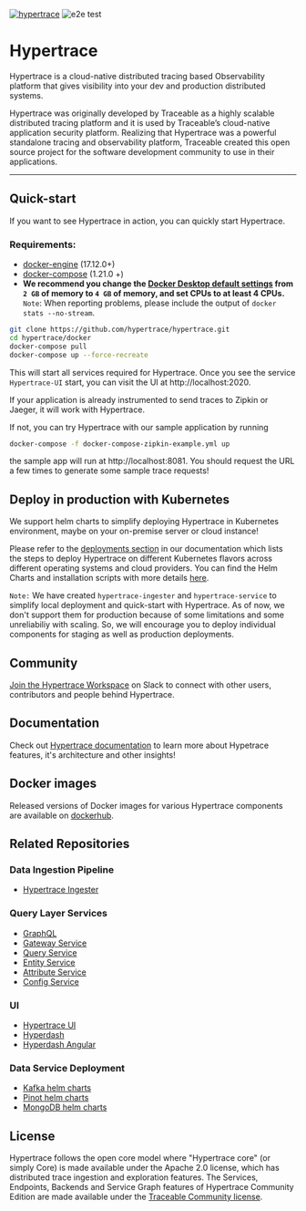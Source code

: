 [![hypertrace](https://circleci.com/gh/hypertrace/hypertrace/tree/main.svg?style=svg)](https://circleci.com/gh/hypertrace/hypertrace)
![e2e test](https://github.com/hypertrace/hypertrace/workflows/e2e%20test/badge.svg)

# Hypertrace

Hypertrace is a cloud-native distributed tracing based Observability platform
that gives visibility into your dev and production distributed systems.

Hypertrace was originally developed by Traceable as a highly scalable
distributed tracing platform and it is used by Traceable’s cloud-native
application security platform. Realizing that Hypertrace was a powerful
standalone tracing and observability platform, Traceable created this open source
project for the software development community to use in their applications.

---

## Quick-start

If you want to see Hypertrace in action, you can quickly start Hypertrace.

### Requirements:
- [docker-engine](https://docs.docker.com/engine/install/) (17.12.0+)
- [docker-compose](https://docs.docker.com/compose/install/) (1.21.0 +)
- **We recommend you change the [Docker Desktop default settings](https://hypertrace-docs.s3.amazonaws.com/docker-desktop.png) from `2 GB` of memory to `4 GB` of memory, and set CPUs to at least 4 CPUs.** 
`Note`: When reporting problems, please include the output of `docker stats --no-stream`.


```bash
git clone https://github.com/hypertrace/hypertrace.git
cd hypertrace/docker
docker-compose pull
docker-compose up --force-recreate
```

This will start all services required for Hypertrace. Once you see the service `Hypertrace-UI` start, you can visit the UI at http://localhost:2020.

If your application is already instrumented to send traces to Zipkin or Jaeger, it will work with Hypertrace.

If not, you can try Hypertrace with our sample application by running

```bash
docker-compose -f docker-compose-zipkin-example.yml up
```

the sample app will run at http://localhost:8081. You should request the URL a few times to generate some sample trace requests!

## Deploy in production with Kubernetes

We support helm charts to simplify deploying Hypertrace in Kubernetes environment, maybe on your on-premise server or cloud instance! 

Please refer to the [deployments section](https://docs.hypertrace.org/deployments/) in our documentation which lists the steps to deploy Hypertrace on different Kubernetes flavors across different operating systems and cloud providers. You can find the Helm Charts and installation scripts with more details [here](https://github.com/hypertrace/hypertrace/tree/main/kubernetes).

`Note:` We have created `hypertrace-ingester` and `hypertrace-service` to simplify local deployment and quick-start with Hypertrace. As of now, we don't support them for production because of some limitations and some unreliabiliy with scaling. So, we will encourage you to deploy individual components for staging as well as production deployments. 

## Community

[Join the Hypertrace Workspace](https://www.hypertrace.org/get-started) on Slack to connect with other users, contributors and people behind Hypertrace.

## Documentation

Check out [Hypertrace documentation](https://docs.hypertrace.org) to learn more about Hypetrace features, it's architecture and other insights!

## Docker images

Released versions of Docker images for various Hypertrace components are available on [dockerhub](https://hub.docker.com/u/hypertrace).

## Related Repositories

### Data Ingestion Pipeline

* [Hypertrace Ingester](https://github.com/hypertrace/hypertrace-ingester)

### Query Layer Services

* [GraphQL](https://github.com/hypertrace/hypertrace-graphql)
* [Gateway Service](https://github.com/hypertrace/gateway-service)
* [Query Service](https://github.com/hypertrace/query-service)
* [Entity Service](https://github.com/hypertrace/entity-service)
* [Attribute Service](https://github.com/hypertrace/attribute-service)
* [Config Service](https://github.com/hypertrace/config-service)

### UI

* [Hypertrace UI](https://github.com/hypertrace/hypertrace-ui)
* [Hyperdash](https://github.com/hypertrace/hyperdash)
* [Hyperdash Angular](https://github.com/hypertrace/hyperdash-angular)

### Data Service Deployment

* [Kafka helm charts](https://github.com/hypertrace/kafka)
* [Pinot helm charts](https://github.com/hypertrace/pinot)
* [MongoDB helm charts](https://github.com/hypertrace/mongodb)

## License

Hypertrace follows the open core model where "Hypertrace core" (or simply Core) is made available under the Apache 2.0 license, which has distributed trace ingestion and exploration features. The Services, Endpoints, Backends and Service Graph features of Hypertrace Community Edition are made available under the
[Traceable Community license](LICENSE).

